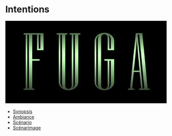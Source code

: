 # Intentions

[![Vidéo d'intention](../Assets/Images/synopsis/miniature-intention.png)](https://youtu.be/rhUf4A05L-w)


 <!-- start-replace-subnav -->  
* [Synopsis](/20_intention/10_synopsis/)
* [Ambiance](/20_intention/20_ambiance/)
* [Scénario](/20_intention/30_scenario/)
* [Scénarimage](/20_intention/40_scenarimage/)
 <!-- end-replace-subnav -->  



